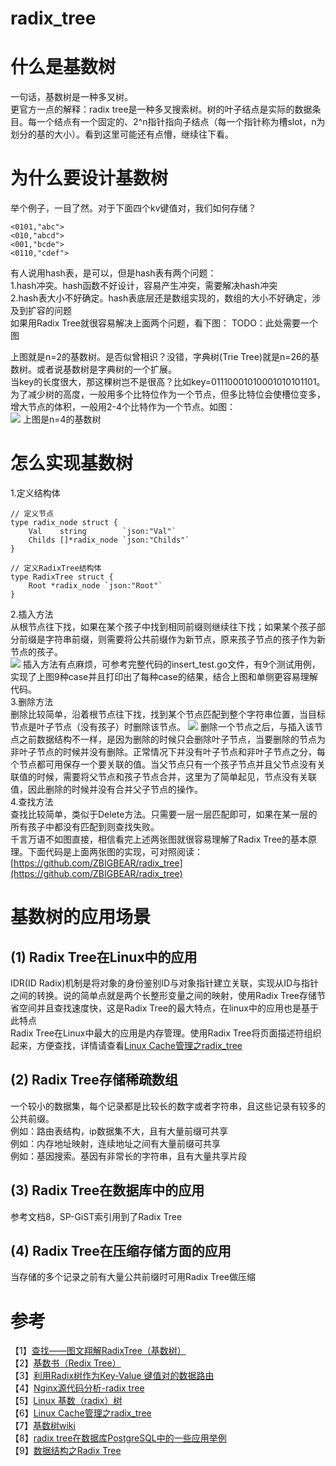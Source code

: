 # radix_tree
# 什么是基数树
一句话，基数树是一种多叉树。<br>
更官方一点的解释：radix tree是一种多叉搜索树。树的叶子结点是实际的数据条目。每一个结点有一个固定的、2^n指针指向子结点（每一个指针称为槽slot，n为划分的基的大小）。看到这里可能还有点懵，继续往下看。


# 为什么要设计基数树
举个例子，一目了然。对于下面四个kv键值对，我们如何存储？<br>
```
<0101,"abc">
<010,"abcd">
<001,"bcde">
<0110,"cdef">
```
有人说用hash表，是可以，但是hash表有两个问题：<br>
1.hash冲突。hash函数不好设计，容易产生冲突，需要解决hash冲突<br>
2.hash表大小不好确定。hash表底层还是数组实现的，数组的大小不好确定，涉及到扩容的问题<br>
如果用Radix Tree就很容易解决上面两个问题，看下图：
TODO：此处需要一个图

上图就是n=2的基数树。是否似曾相识？没错，字典树(Trie Tree)就是n=26的基数树。或者说基数树是字典树的一个扩展。<br>
当key的长度很大，那这棵树岂不是很高？比如key=01110001010001010101101。为了减少树的高度，一般用多个比特位作为一个节点，但多比特位会使槽位变多，增大节点的体积，一般用2-4个比特作为一个节点。如图：<br>
![](https://p3-juejin.byteimg.com/tos-cn-i-k3u1fbpfcp/cde628cd17f142839981fbe1e8ef283f~tplv-k3u1fbpfcp-watermark.image)
上图是n=4的基数树
# 怎么实现基数树
1.定义结构体
```
// 定义节点
type radix_node struct {
	Val    string        `json:"Val"`
	Childs []*radix_node `json:"Childs"`
}

// 定义RadixTree结构体
type RadixTree struct {
	Root *radix_node `json:"Root"`
}
```
2.插入方法<br>
从根节点往下找，如果在某个孩子中找到相同前缀则继续往下找；如果某个孩子部分前缀是字符串前缀，则需要将公共前缀作为新节点，原来孩子节点的孩子作为新节点的孩子。<br>
![](https://p6-juejin.byteimg.com/tos-cn-i-k3u1fbpfcp/7cf04a6e00a54557b66d24b831e95a12~tplv-k3u1fbpfcp-watermark.image)
插入方法有点麻烦，可参考完整代码的insert_test.go文件，有9个测试用例，实现了上图9种case并且打印出了每种case的结果，结合上图和单侧更容易理解代码。<br>
3.删除方法<br>
删除比较简单，沿着根节点往下找，找到某个节点匹配到整个字符串位置，当目标节点是叶子节点（没有孩子）时删除该节点。
![](https://p3-juejin.byteimg.com/tos-cn-i-k3u1fbpfcp/fe59ca2aac3d4eb3a31fbe019322dc40~tplv-k3u1fbpfcp-watermark.image)
删除一个节点之后，与插入该节点之前数据结构不一样，是因为删除的时候只会删除叶子节点，当要删除的节点为非叶子节点的时候并没有删除。正常情况下并没有叶子节点和非叶子节点之分，每个节点都可用保存一个要关联的值。当父节点只有一个孩子节点并且父节点没有关联值的时候，需要将父节点和孩子节点合并，这里为了简单起见，节点没有关联值，因此删除的时候并没有合并父子节点的操作。<br>
4.查找方法<br>
查找比较简单，类似于Delete方法。只需要一层一层匹配即可，如果在某一层的所有孩子中都没有匹配到则查找失败。<br>
千言万语不如图直接，相信看完上述两张图就很容易理解了Radix Tree的基本原理。下面代码是上面两张图的实现，可对照阅读：[https://github.com/ZBIGBEAR/radix_tree](https://github.com/ZBIGBEAR/radix_tree)

# 基数树的应用场景
## (1) Radix Tree在Linux中的应用
IDR(ID Radix)机制是将对象的身份鉴别ID与对象指针建立关联，实现从ID与指针之间的转换。说的简单点就是两个长整形变量之间的映射，使用Radix Tree存储节省空间并且查找速度快，这是Radix Tree的最大特点，在linux中的应用也是基于此特点<br>
Radix Tree在Linux中最大的应用是内存管理。使用Radix Tree将页面描述符组织起来，方便查找，详情请查看[Linux Cache管理之radix_tree](https://www.sohu.com/a/290524170_467784)
## (2) Radix Tree存储稀疏数组
一个较小的数据集，每个记录都是比较长的数字或者字符串，且这些记录有较多的公共前缀。<br>
例如：路由表结构，ip数据集不大，且有大量前缀可共享<br>
例如：内存地址映射，连续地址之间有大量前缀可共享<br>
例如：基因搜索。基因有非常长的字符串，且有大量共享片段<br>
## (3) Radix Tree在数据库中的应用
参考文档8，SP-GiST索引用到了Radix Tree
## (4) Radix Tree在压缩存储方面的应用
当存储的多个记录之前有大量公共前缀时可用Radix Tree做压缩

# 参考
【1】[查找——图文翔解RadixTree（基数树）](https://www.cnblogs.com/wgwyanfs/p/6887889.html)<br>
【2】[基数书（Redix Tree）](http://www.360doc.com/content/19/0305/18/496343_819431105.shtml)<br>
【3】[利用Radix树作为Key-Value 键值对的数据路由](https://www.cnblogs.com/Bozh/archive/2012/04/15/radix.html)<br>
【4】[Nginx源代码分析-radix tree](https://my.oschina.net/7gaoxing/blog/111484)<br>
【5】[Linux 基数（radix）树](https://blog.csdn.net/xiaofeng_yan/article/details/78600190)<br>
【6】[Linux Cache管理之radix_tree](https://www.sohu.com/a/290524170_467784)<br>
【7】[基数树wiki](https://en.wikipedia.org/wiki/Radix_tree)<br>
【8】[radix tree在数据库PostgreSQL中的一些应用举例](https://blog.csdn.net/weixin_33699914/article/details/90594289)<br>
【9】[数据结构之Radix Tree](https://ivanzz1001.github.io/records/post/data-structure/2018/11/18/ds-radix-tree#2-radix-tree%E4%BD%BF%E7%94%A8%E5%9C%BA%E6%99%AF%E4%B8%BE%E4%BE%8B)<br>
